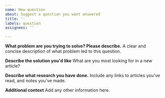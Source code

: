 ```yaml
---
name: New question
about: Suggest a question you want answered
title: ''
labels: question
assignees: ''

---
```


**What problem are you trying to solve? Please describe.**
A clear and concise description of what problem led to this question.

**Describe the solution you'd like**
What are you most looking for in a new article?

**Describe what research you have done.**
Include any links to articles you've read, and notes you've made.

**Additional context**
Add any other information here.
